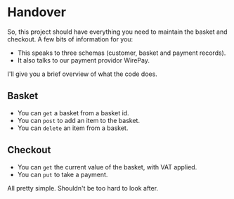 # Handover

So, this project should have everything you need to maintain the basket and checkout. A few bits of information for you: 

- This speaks to three schemas (customer, basket and payment records).
- It also talks to our payment providor WirePay.

I'll give you a brief overview of what the code does.

## Basket

- You can `get` a basket from a basket id.
- You can `post` to add an item to the basket.
- You can `delete` an item from a basket.

## Checkout

- You can `get` the current value of the basket, with VAT applied.
- You can `put` to take a payment.

All pretty simple. Shouldn't be too hard to look after.